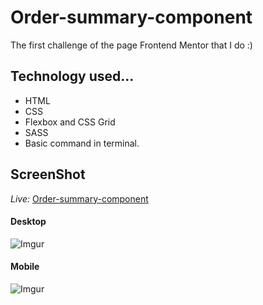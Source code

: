 # Order-summary-component
The first challenge of the page Frontend Mentor that I do :)
## Technology used...
- HTML
- CSS
- Flexbox and CSS Grid
- SASS
- Basic command in terminal.

## ScreenShot
_Live:_ [Order-summary-component](https://iuliuscaesargr.github.io/Order-summary-component/)
#### Desktop
![Imgur](https://i.imgur.com/uU4ybhS.png "Desktop") 
#### Mobile
![Imgur](https://i.imgur.com/ufEKUd6.jpg "Mobile")

